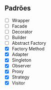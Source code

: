 ## Padrões
- [ ] Wrapper
- [ ] Facade
- [ ] Decorator
- [ ] Builder
- [ ] Abstract Factory
- [x] Factory Method
- [x] Adapter
- [x] Singleton
- [x] Observer
- [x] Proxy
- [x] Strategy
- [x] Visitor
